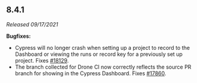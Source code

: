 ## 8.4.1

_Released 09/17/2021_

**Bugfixes:**

- Cypress will no longer crash when setting up a project to record to the
  Dashboard or viewing the runs or record key for a previously set up project.
  Fixes [#18129](https://github.com/cypress-io/cypress/issues/18129).
- The branch collected for Drone CI now correctly reflects the source PR branch
  for showing in the Cypress Dashboard. Fixes
  [#17860](https://github.com/cypress-io/cypress/issues/17860).
